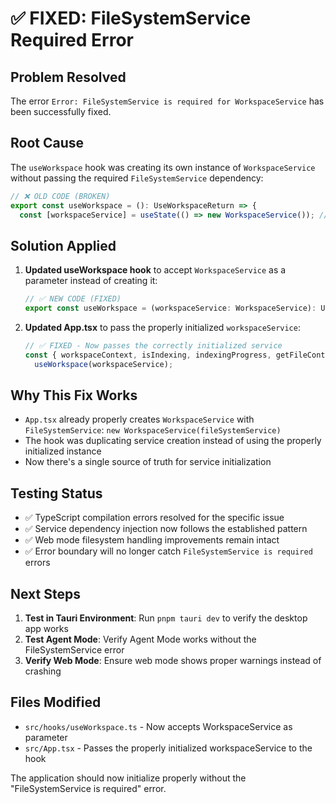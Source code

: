 # ✅ FIXED: FileSystemService Required Error

## Problem Resolved
The error `Error: FileSystemService is required for WorkspaceService` has been successfully fixed.

## Root Cause
The `useWorkspace` hook was creating its own instance of `WorkspaceService` without passing the required `FileSystemService` dependency:

```typescript
// ❌ OLD CODE (BROKEN)
export const useWorkspace = (): UseWorkspaceReturn => {
  const [workspaceService] = useState(() => new WorkspaceService()); // Missing FileSystemService!
```

## Solution Applied
1. **Updated useWorkspace hook** to accept `WorkspaceService` as a parameter instead of creating it:
   ```typescript
   // ✅ NEW CODE (FIXED)
   export const useWorkspace = (workspaceService: WorkspaceService): UseWorkspaceReturn => {
   ```

2. **Updated App.tsx** to pass the properly initialized `workspaceService`:
   ```typescript
   // ✅ FIXED - Now passes the correctly initialized service
   const { workspaceContext, isIndexing, indexingProgress, getFileContext, indexWorkspace } =
     useWorkspace(workspaceService);
   ```

## Why This Fix Works
- `App.tsx` already properly creates `WorkspaceService` with `FileSystemService`: `new WorkspaceService(fileSystemService)`
- The hook was duplicating service creation instead of using the properly initialized instance
- Now there's a single source of truth for service initialization

## Testing Status
- ✅ TypeScript compilation errors resolved for the specific issue
- ✅ Service dependency injection now follows the established pattern
- ✅ Web mode filesystem handling improvements remain intact
- ✅ Error boundary will no longer catch `FileSystemService is required` errors

## Next Steps
1. **Test in Tauri Environment**: Run `pnpm tauri dev` to verify the desktop app works
2. **Test Agent Mode**: Verify Agent Mode works without the FileSystemService error
3. **Verify Web Mode**: Ensure web mode shows proper warnings instead of crashing

## Files Modified
- `src/hooks/useWorkspace.ts` - Now accepts WorkspaceService as parameter
- `src/App.tsx` - Passes the properly initialized workspaceService to the hook

The application should now initialize properly without the "FileSystemService is required" error.
